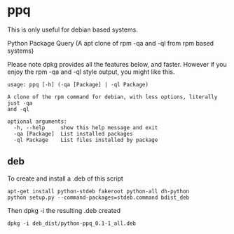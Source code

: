 # ppq
This is only useful for debian based systems.

Python Package Query (A apt clone of rpm -qa and -ql from rpm based systems)

Please note dpkg provides all the features below, and faster. However if you
enjoy the rpm -qa and -ql style output, you might like this.

```
usage: ppq [-h] (-qa [Package] | -ql Package)

A clone of the rpm command for debian, with less options, literally just -qa
and -ql

optional arguments:
  -h, --help     show this help message and exit
  -qa [Package]  List installed packages
  -ql Package    List files installed by package
```

## deb
To create and install a .deb of this script

```
apt-get install python-stdeb fakeroot python-all dh-python
python setup.py --command-packages=stdeb.command bdist_deb

```

Then dpkg -i the resulting .deb created

```
dpkg -i deb_dist/python-ppq_0.1-1_all.deb
```
